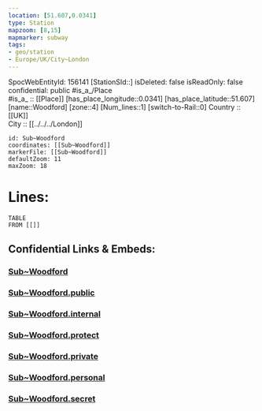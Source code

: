 ```yaml
---
location: [51.607,0.0341] 
type: Station 
mapzoom: [8,15] 
mapmarker: subway 
tags:
- geo/station
- Europe/UK/City~London
---
```

SpocWebEntityId: 156141
[StationSId::] 
isDeleted: false
isReadOnly: false
confidential: public
#is_a_/Place  
#is_a_ :: [[Place]] 
[has_place_longitude::0.0341] 
[has_place_latitude::51.607] 
[name::Woodford] 
[zone::4] 
[Num_lines::1] 
[switch-to-Rail::0] 
Country :: [[UK]]  
City :: [[../../../London]]  


```leaflet
id: Sub~Woodford
coordinates: [[Sub~Woodford]] 
markerFile: [[Sub~Woodford]] 
defaultZoom: 11 
maxZoom: 18
```


# Lines: 
```dataview
TABLE 
FROM [[]] 
```


## Confidential Links & Embeds: 

### [Sub~Woodford](/_Standards/Earth/Continent/Europe/Europe~North/UK/England/Regions~England/London,Greater/cities~GreaterLondon/Underground/Station/Sub~Woodford.md) 

### [Sub~Woodford.public](/_public/Earth/Continent/Europe/Europe~North/UK/England/Regions~England/London,Greater/cities~GreaterLondon/Underground/Station/Sub~Woodford.public.md) 

### [Sub~Woodford.internal](/_internal/Earth/Continent/Europe/Europe~North/UK/England/Regions~England/London,Greater/cities~GreaterLondon/Underground/Station/Sub~Woodford.internal.md) 

### [Sub~Woodford.protect](/_protect/Earth/Continent/Europe/Europe~North/UK/England/Regions~England/London,Greater/cities~GreaterLondon/Underground/Station/Sub~Woodford.protect.md) 

### [Sub~Woodford.private](/_private/Earth/Continent/Europe/Europe~North/UK/England/Regions~England/London,Greater/cities~GreaterLondon/Underground/Station/Sub~Woodford.private.md) 

### [Sub~Woodford.personal](/_personal/Earth/Continent/Europe/Europe~North/UK/England/Regions~England/London,Greater/cities~GreaterLondon/Underground/Station/Sub~Woodford.personal.md) 

### [Sub~Woodford.secret](/_secret/Earth/Continent/Europe/Europe~North/UK/England/Regions~England/London,Greater/cities~GreaterLondon/Underground/Station/Sub~Woodford.secret.md)

